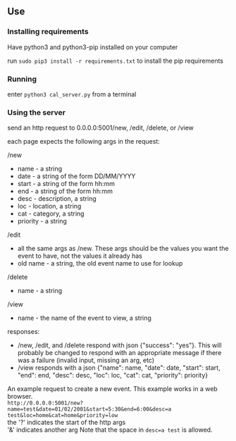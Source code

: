 ## Use

### Installing requirements

Have python3 and python3-pip installed on your computer

run `sudo pip3 install -r requirements.txt` to install the pip requirements

### Running

enter `python3 cal_server.py` from a terminal

### Using the server

send an http request to 0.0.0.0:5001/new, /edit, /delete, or /view

each page expects the following args in the request:

/new
 * name - a string
 * date - a string of the form DD/MM/YYYY
 * start - a string of the form hh:mm
 * end - a string of the form hh:mm
 * desc - description, a string
 * loc - location, a string
 * cat - category, a string
 * priority - a string

/edit
 * all the same args as /new. These args should be the values you want the event to have, not the values it already has
 * old name - a string, the old event name to use for lookup

/delete
 * name - a string

/view
 * name - the name of the event to view, a string


responses:
 * /new, /edit, and /delete respond with json {"success": "yes"}. This will probably be changed to respond with an appropriate message if there was a failure (invalid input, missing an arg, etc)
 * /view responds with a json {"name": name, "date": date, "start": start, "end": end, "desc": desc, "loc": loc, "cat": cat, "priority": priority}

An example request to create a new event. This example works in a web browser.  
`http://0.0.0.0:5001/new?name=test&date=01/02/2001&start=5:30&end=6:00&desc=a test&loc=home&cat=home&priority=low`  
the '?' indicates the start of the http args  
'&' indicates another arg
Note that the space in `desc=a test` is allowed.  
